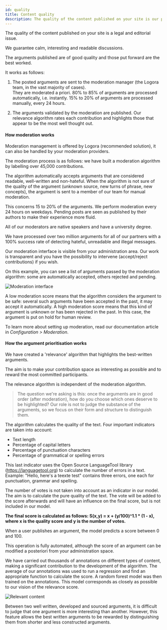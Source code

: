 ```yaml
---
id: quality
title: Content quality
description: The quality of the content published on your site is our priority. 
---
```


The quality of the content published on your site is a legal and editorial issue. 

We guarantee calm, interesting and readable discussions.

The arguments published are of good quality and those put forward are the best worked. 

It works as follows: 

1) The posted arguments are sent to the moderation manager (the Logora team, in the vast majority of cases).  
They are moderated a priori. 80% to 85% of arguments are processed automatically, i.e. instantly. 
15% to 20% of arguments are processed manually, every 24 hours. 

2) The arguments validated by the moderation are published. Our relevance algorithm rates each contribution and highlights those that appear to be the most well thought out. 

#### How moderation works

Moderation management is offered by Logora (recommended solution), it can also be handled by your moderation providers. 

The moderation process is as follows: we have built a moderation algorithm by labelling over 45,000 contributions. 

The algorithm automatically accepts arguments that are considered readable, well-written and non-hateful. When the algorithm is not sure of the quality of the argument (unknown source, new turns of phrase, new concepts), the argument is sent to a member of our team for manual moderation. 

This concerns 15 to 20% of the arguments. We perform moderation every 24 hours on weekdays. Pending posts are seen as published by their authors to make their experience more fluid. 

All of our moderators are native speakers and have a university degree. 

We have processed over two million arguments for all of our partners with a 100% success rate of detecting hateful, unreadable and illegal messages.

Our moderation interface is visible from your administration area. Our work is transparent and you have the possibility to intervene (accept/reject contributions) if you wish. 

On this example, you can see a list of arguments passed by the moderation algorithm: some are automatically accepted, others rejected and pending. 

![Moderation interface](/img/moderationtab.png)

A low moderation score means that the algorithm considers the argument to be safe: several such arguments have been accepted in the past, it may accept it automatically. 
A high moderation score means that this kind of argument is unknown or has been rejected in the past. In this case, the argument is put on hold for human review.

To learn more about setting up moderation, read our documentation article in *Configuration > Moderation*. 

#### How the argument prioritisation works

We have created a 'relevance' algorithm that highlights the best-written arguments. 

The aim is to make your contribution space as interesting as possible and to reward the most committed participants. 

The relevance algorithm is independent of the moderation algorithm. 

> The question we're asking is this: once the arguments are in good order (after moderation), how do you choose which ones deserve to be highlighted?
> Our role is not to judge the substance of the arguments, so we focus on their form and structure to distinguish them. 

The algorithm calculates the quality of the text. Four important indicators are taken into account:

- Text length
- Percentage of capital letters
- Percentage of punctuation characters
- Percentage of grammatical or spelling errors
  
This last indicator uses the Open Source LanguageTool library (https://languagetool.org) to calculate the number of errors in a text.
Example: "Hello, here's a teexte test" contains three errors, one each for punctuation, grammar and spelling.

The number of votes is not taken into account as an indicator in our model. The aim is to calculate the pure quality of the text. The vote will be added to the score afterwards and will have an influence on the final score, but is not included in our model.

**The final score is calculated as follows: S(x,y) = x + (y/100)^1.1 * (1 - x), where x is the quality score and y is the number of votes.**

When a user publishes an argument, the model predicts a score between 0 and 100.

This operation is fully automated, although the score of an argument can be modified a posteriori from your administration space. 

We have carried out thousands of annotations on different types of content, making a significant contribution to the development of the algorithm. The average of our annotations was used to run a regression and find an appropriate function to calculate the score.
A random forest model was then trained on the annotations. This model corresponds as closely as possible to our vision of the relevance score.

![Relevant content](/img/qualitycontent.png)

Between two well written, developed and sourced arguments, it is difficult to judge that one argument is more interesting than another.
However, this feature allows the best written arguments to be rewarded by distinguishing them from shorter and less constructed arguments. 
